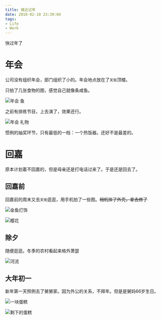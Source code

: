```yaml
---
title: 接近过年
date: 2018-02-10 23:39:04
tags:
- Life
- Work
---
```

快过年了
<!--more-->
# 年会
公司没有组织年会，部门组织了小的。年会地点放在了`天街`顶楼。

只拍了几张食物的图，感觉自己就像条咸鱼。

![年会 鱼](https://farm2.staticflickr.com/1973/43612417800_8430b9bbf3_o_d.jpg)

之前有排练节目，上去演了，效果还行。

![年会 礼物](https://farm2.staticflickr.com/1902/43612420630_b91999ab8a_o_d.jpg)

惯例的抽奖环节，只有最低的一档：一个热饭器。还好不是最差的。

# 回嘉
原本计划着不回嘉的，但是母亲还是打电话过来了。于是还是回去了。

## 回嘉前
回嘉前的周末又去`天街`逛逛，用手机拍了一些图。~~相机摔了外壳，拿去修了~~

![金鱼灯饰](https://farm2.staticflickr.com/1935/43612416740_6c1f8c8283_o_d.jpg)

![樱花](https://farm2.staticflickr.com/1905/45429834211_8893df76dc_o_d.jpg)

## 除夕
随便逛逛。冬季的农村看起来格外萧瑟

![河流](https://farm2.staticflickr.com/1942/45429833921_ff037e0bcd_o_d.jpg)

## 大年初一
新年第一天照例去了舅舅家。因为外公的关系，不拜年。但是是舅妈66岁生日。

![一块蛋糕](https://farm2.staticflickr.com/1978/45429832641_a1b3102b79_o_d.jpg)

![剩下的蛋糕](https://farm2.staticflickr.com/1916/43612414070_ea1cf9a19b_o_d.jpg)